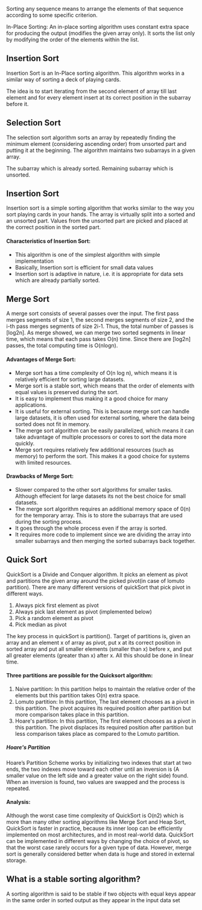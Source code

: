 Sorting any sequence means to arrange the elements of that sequence according to some specific criterion.

In-Place Sorting: An in-place sorting algorithm uses constant extra space for producing the output (modifies the given array only). It sorts the list only by modifying the order of the elements within the list. 

## Insertion Sort
Insertion Sort is an In-Place sorting algorithm. This algorithm works in a similar way of sorting a deck of playing cards. 

The idea is to start iterating from the second element of array till last element and for every element insert at its correct position in the subarray before it. 

## Selection Sort
The selection sort algorithm sorts an array by repeatedly finding the minimum element (considering ascending order) from unsorted part and putting it at the beginning. The algorithm maintains two subarrays in a given array.

The subarray which is already sorted. 
Remaining subarray which is unsorted.

## Insertion Sort
Insertion sort is a simple sorting algorithm that works similar to the way you sort playing cards in your hands. The array is virtually split into a sorted and an unsorted part. Values from the unsorted part are picked and placed at the correct position in the sorted part.

#### Characteristics of Insertion Sort:
* This algorithm is one of the simplest algorithm with simple implementation
* Basically, Insertion sort is efficient for small data values
* Insertion sort is adaptive in nature, i.e. it is appropriate for data sets which are already partially sorted.

## Merge Sort
A merge sort consists of several passes over the input. The first pass merges segments of size 1, the second merges segments of size 2, and the i-th pass merges segments of size 2i-1. Thus, the total number of passes is [log2n]. As merge showed, we can merge two sorted segments in linear time, which means that each pass takes O(n) time. Since there are [log2n] passes, the total computing time is O(nlogn).

#### Advantages of Merge Sort:
* Merge sort has a time complexity of O(n log n), which means it is relatively efficient for sorting large datasets.
* Merge sort is a stable sort, which means that the order of elements with equal values is preserved during the sort.
* It is easy to implement thus making it a good choice for many applications.
* It is useful for external sorting. This is because merge sort can handle large datasets, it is often used for external sorting, where the data being sorted does not fit in memory.
* The merge sort algorithm can be easily parallelized, which means it can take advantage of multiple processors or cores to sort the data more quickly.
* Merge sort requires relatively few additional resources (such as memory) to perform the sort. This makes it a good choice for systems with limited resources.

#### Drawbacks of Merge Sort:
* Slower compared to the other sort algorithms for smaller tasks. Although effecient for large datasets its not the best choice for small datasets.
* The merge sort algorithm requires an additional memory space of 0(n) for the temporary array. This is to store the subarrays that are used during the sorting process.
* It goes through the whole process even if the array is sorted.
* It requires more code to implement since we are dividing the array into smaller subarrays and then merging the sorted subarrays back together.

## Quick Sort
QuickSort is a Divide and Conquer algorithm. It picks an element as pivot and partitions the given array around the picked pivot(in case of lomuto partition). There are many different versions of quickSort that pick pivot in different ways. 
 
1. Always pick first element as pivot
2. Always pick last element as pivot (implemented below)
3. Pick a random element as pivot
4. Pick median as pivot

The key process in quickSort is partition(). Target of partitions is, given an array and an element x of array as pivot, put x at its correct position in sorted array and put all smaller elements (smaller than x) before x, and put all greater elements (greater than x) after x. All this should be done in linear time.

#### Three partitions are possible for the Quicksort algorithm:

1. Naive partition: In this partition helps to maintain the relative order of the elements but this partition takes O(n) extra space.
2. Lomuto partition: In this partition, The last element chooses as a pivot in this partition. The pivot acquires its required position after partition but more comparison takes place in this partition.
3. Hoare's partition: In this partition, The first element chooses as a pivot in this partition. The pivot displaces its required position after partition but less comparison takes place as compared to the Lomuto partition.

##### Hoare's Partition 
Hoare’s Partition Scheme works by initializing two indexes that start at two ends, the two indexes move toward each other until an inversion is (A smaller value on the left side and a greater value on the right side) found. When an inversion is found, two values are swapped and the process is repeated.

#### Analysis:
Although the worst case time complexity of QuickSort is O(n2) which is more than many other sorting algorithms like Merge Sort and Heap Sort, QuickSort is faster in practice, because its inner loop can be efficiently implemented on most architectures, and in most real-world data. QuickSort can be implemented in different ways by changing the choice of pivot, so that the worst case rarely occurs for a given type of data. However, merge sort is generally considered better when data is huge and stored in external storage. 


## What is a stable sorting algorithm? 
A sorting algorithm is said to be stable if two objects with equal keys appear in the same order in sorted output as they appear in the input data set
